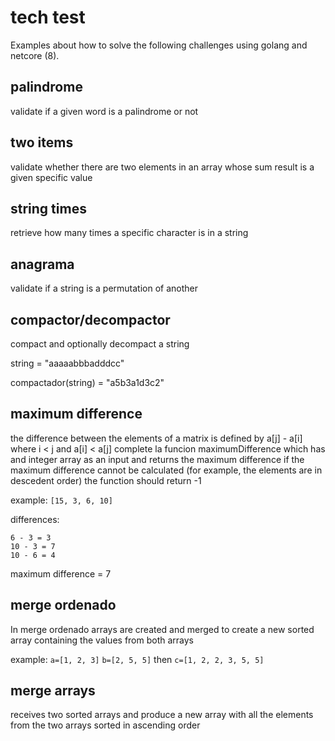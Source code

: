 # tech test

Examples about how to solve the following challenges using golang and netcore (8).

## palindrome

validate if a given word is a palindrome or not

## two items 

validate whether there are two elements in an array whose sum result is a given specific value

## string times

retrieve how many times a specific character is in a string
 
## anagrama

validate if a string is a permutation of another

## compactor/decompactor

compact and optionally decompact a string

string = "aaaaabbbadddcc"

compactador(string) = "a5b3a1d3c2"

## maximum difference

the difference between the elements of a matrix is defined by a[j] - a[i] where i < j and a[i] < a[j]
complete la funcion maximumDifference which has and integer array as an input and returns the maximum difference
if the maximum difference cannot be calculated (for example, the elements are in descedent order) the function should return -1

example: `[15, 3, 6, 10]`

differences: 

```
6 - 3 = 3
10 - 3 = 7
10 - 6 = 4
```
maximum difference = 7

## merge ordenado

In merge ordenado arrays are created and merged to create a new sorted array containing the values from both arrays

example: `a=[1, 2, 3]` `b=[2, 5, 5]` then `c=[1, 2, 2, 3, 5, 5]`

## merge arrays

receives two sorted arrays and produce a new array with all the elements from the two arrays sorted in ascending order
